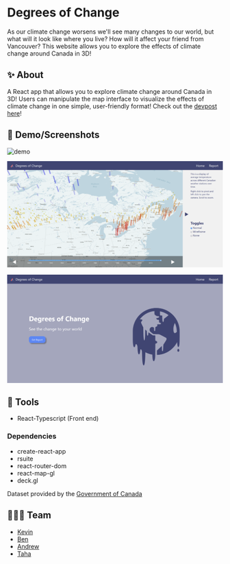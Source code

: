 # Degrees of Change

As our climate change worsens we'll see many changes to our world, but what will it look like where you live? How will it affect your friend from Vancouver? This website allows you to explore the effects of climate change around Canada in 3D! 



## ✨ About

A React app that allows you to explore climate change around Canada in 3D! Users can manipulate the map interface to visualize the effects of climate change in one simple, user-friendly format! Check out the [devpost here](https://devpost.com/software/degrees-of-change)!



## 📸 Demo/Screenshots

![demo](img/demo.gif)

![screenshot2](img/screenshot2.png)

![screenshot1](img/screenshot1.png)



## 🔨 Tools

* React-Typescript (Front end)

### Dependencies

* create-react-app
* rsuite
* react-router-dom
* react-map-gl
* deck.gl

Dataset provided by the [Government of Canada](https://climate-change.canada.ca/climate-data/#/adjusted-station-data)



## 👨‍👦‍👦 Team

* [Kevin](https://github.com/ViridianCitrus)
* [Ben](https://github.com/Xiaoyu-Ben-Wang) 
* [Andrew](https://github.com/Zeyu-Li)
* [Taha](https://github.com/MTahaK)

